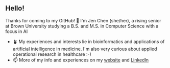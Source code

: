## Hello!

Thanks for coming to my GitHub! 🌱 I'm Jen Chen (she/her), a rising senior at Brown University studying a B.S. and M.S. in Computer Science with a focus in AI
- 🪴 My experiences and interests lie in bioinformatics and applications of artificial intelligence in medicine. I'm also very curious about applied operational research in healthcare :-)
- 📫 More of my info and experiences on my [website](https://jenniferchen.vercel.app/) and [LinkedIn](https://www.linkedin.com/in/jenniferachen/)


<!--
**jchen1095/jchen1095** is a ✨ _special_ ✨ repository because its `README.md` (this file) appears on your GitHub profile.

Here are some ideas to get you started:

- 🔭 I’m currently working on ...
- 🌱 I’m currently learning ...
- 👯 I’m looking to collaborate on ...
- 🤔 I’m looking for help with ...
- 💬 Ask me about ...
- 📫 How to reach me: ...
- 😄 Pronouns: ...
- ⚡ Fun fact: ...
-->
